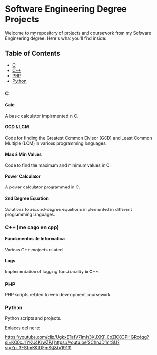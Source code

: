 # Software Engineering Degree Projects

Welcome to my repository of projects and coursework from my Software Engineering degree. Here's what you'll find inside:

## Table of Contents

- [C](#c)
- [C++](#c-1)
- [PHP](#php)
- [Python](#python)

### C

#### Calc

A basic calculator implemented in C.

#### GCD & LCM

Code for finding the Greatest Common Divisor (GCD) and Least Common Multiple (LCM) in various programming languages.

#### Max & Min Values

Code to find the maximum and minimum values in C.

#### Power Calculator

A power calculator programmed in C.

#### 2nd Degree Equation

Solutions to second-degree equations implemented in different programming languages.

### C++ (me cago en cpp)

#### Fundamentos de Informatica

Various C++ projects related.

#### Logs

Implementation of logging functionality in C++.

### PHP

PHP scripts related to web development coursework.

### Python

Python scripts and projects.

Enlaces del nene:

https://youtube.com/clip/UgkxETafV7ImIh3XJXKF_0oZlC8CPHGRcdqg?si=KO0cJrYKU4KrwZPJ
https://youtu.be/SChnJDfmrSU?si=ZpL3FSfmKKtDFmSQ&t=19131
